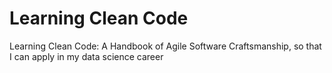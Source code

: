 # Learning Clean Code

Learning Clean Code: A Handbook of Agile Software Craftsmanship, so that I can apply in my data science career
